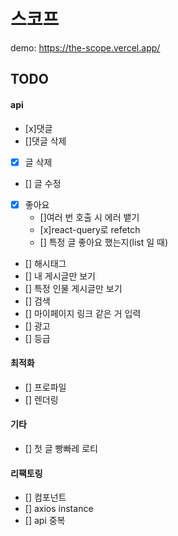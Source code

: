 # 스코프

demo: https://the-scope.vercel.app/

## TODO

#### api

- [x]댓글
- []댓글 삭제
- [x] 글 삭제
- [] 글 수정
- [x] 좋아요
  - []여러 번 호출 시 에러 뱉기
  - [x]react-query로 refetch
  - [] 특정 글 좋아요 했는지(list 일 때)
- [] 해시태그
- [] 내 게시글만 보기
- [] 특정 인물 게시글만 보기
- [] 검색
- [] 마이페이지 링크 같은 거 입력
- [] 광고
- [] 등급

#### 최적화

- [] 프로파일
- [] 렌더링

#### 기타

- [] 첫 글 빵빠레 로티

#### 리팩토링

- [] 컴포넌트
- [] axios instance
- [] api 중복
